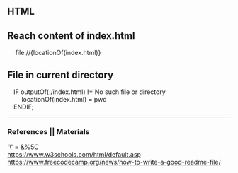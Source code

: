HTML
-----
## Reach content of index.html
&emsp; file://{locationOf(index.html)} 

## File in current directory
&emsp;IF outputOf(./index.html) != No such file or directory <br/>
&emsp;&emsp; locationOf(index.html) = pwd <br/>
&emsp;ENDIF;

-----
### References || Materials <br/>
'\\' = &%5C <br/>
https://www.w3schools.com/html/default.asp <br/>
https://www.freecodecamp.org/news/how-to-write-a-good-readme-file/ <br/>
